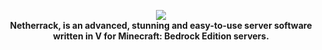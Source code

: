 <p align="center">
	<a href="#">
		<picture>
			<source srcset="//willbeadded" media="(prefers-color-scheme: dark)">
			<img src="//" loading="eager" />
		</picture>
	</a><br>
	<b>Netherrack, is an advanced, stunning and easy-to-use server software written in V for Minecraft: Bedrock Edition servers.</b>
</p>
